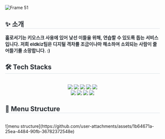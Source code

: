 ![Frame 51](https://github.com/user-attachments/assets/cb85a992-85a9-485f-855d-deb548a69cda)

<div style="text-align: left;"> 
    <h2 style="border-bottom: 1px solid #d8dee4; color: #282d33;"> ✨ 소개 </h2>  
    <div style="font-weight: 700; font-size: 15px; text-align: left; color: #282d33;"> 홀로서기는 키오스크 사용에 있어 낯선 이들을 위해, 연습할 수 있도록 돕는 서비스입니다.</li> 저희 eldkiz팀은 디지털 격차를 조금이나마 해소하여 소외되는 사람이 줄어들기를 소망합니다. :) </div> 
    </div>
    <div style="text-align: left;">
    <h2 style="border-bottom: 1px solid #d8dee4; color: #282d33;"> 🛠️ Tech Stacks </h2> <br> 
    <div  align= "center"> <img src="https://img.shields.io/badge/Figma-F24E1E?style=flat&logo=Figma&logoColor=white">
          <img src="https://img.shields.io/badge/Git-F05032?style=flat&logo=Git&logoColor=white">
          <img src="https://img.shields.io/badge/Javascript-F7DF1E?style=flat&logo=Javascript&logoColor=white">
          <img src="https://img.shields.io/badge/React-61DAFB?style=flat&logo=React&logoColor=white">
          <img src="https://img.shields.io/badge/Prettier-F7B93E?style=flat&logo=Prettier&logoColor=white">
          <br/><img src="https://img.shields.io/badge/StyledComponents-DB7093?style=flat&logo=StyledComponents&logoColor=white">
          <img src="https://img.shields.io/badge/Eslint-4B32C3?style=flat&logo=Eslint&logoColor=white">
          <img src="https://img.shields.io/badge/MySQL-4479A1?style=flat&logo=MySQL&logoColor=white">
          <img src="https://img.shields.io/badge/Java-007396?style=flat&logo=Java&logoColor=white">
          </div>
    </div>
    
<div style="text-align: left;">
    <h2 style="border-bottom: 1px solid #d8dee4; color: #282d33;"> 🧶 Menu Structure </h2> <br> 
    <div  align= "center">
        
</div>
    </div>
![menu structure](https://github.com/user-attachments/assets/1b64671a-25ea-4484-90fb-36782372548e)
